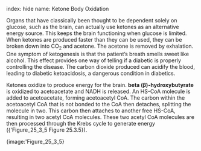 index: hide
name: Ketone Body Oxidation

Organs that have classically been thought to be dependent solely on glucose, such as the brain, can actually use ketones as an alternative energy source. This keeps the brain functioning when glucose is limited. When ketones are produced faster than they can be used, they can be broken down into CO<sub>2</sub> and acetone. The acetone is removed by exhalation. One symptom of ketogenesis is that the patient’s breath smells sweet like alcohol. This effect provides one way of telling if a diabetic is properly controlling the disease. The carbon dioxide produced can acidify the blood, leading to diabetic ketoacidosis, a dangerous condition in diabetics.

Ketones oxidize to produce energy for the brain.  **beta (β)-hydroxybutyrate** is oxidized to acetoacetate and NADH is released. An HS-CoA molecule is added to acetoacetate, forming acetoacetyl CoA. The carbon within the acetoacetyl CoA that is not bonded to the CoA then detaches, splitting the molecule in two. This carbon then attaches to another free HS-CoA, resulting in two acetyl CoA molecules. These two acetyl CoA molecules are then processed through the Krebs cycle to generate energy ({'Figure_25_3_5 Figure 25.3.5}).


{image:'Figure_25_3_5}
        
